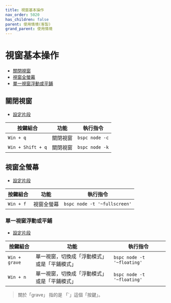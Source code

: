 ```yaml
---
title: 視窗基本操作
nav_order: 5020
has_children: false
parent: 使用情境(客製)
grand_parent: 使用情境
---
```



# 視窗基本操作

* [關閉視窗](#關閉視窗)
* [視窗全螢幕](#視窗全螢幕)
* [單一視窗浮動或平鋪](#單一視窗浮動或平鋪)


## 關閉視窗

* [設定片段](https://github.com/samwhelp/note-about-bspwm/blob/gh-pages/_demo/config/bspwm-config/main/config/bspwm/sxhkdrc#L352)

| 按鍵組合          | 功能     | 執行指令         |
| ----------------- | -------- | ---------------- |
| `Win + q`         | 關閉視窗 | `bspc node -c`  |
| `Win + Shift + q` | 關閉視窗 | `bspc node -k`  |


## 視窗全螢幕

* [設定片段](https://github.com/samwhelp/note-about-bspwm/blob/gh-pages/_demo/config/bspwm-config/main/config/bspwm/sxhkdrc#L322)

| 按鍵組合  | 功能       | 執行指令                      |
| --------- | ---------- | ----------------------------- |
| `Win + f` | 視窗全螢幕 | `bspc node -t '~fullscreen'`  |


### 單一視窗浮動或平鋪

* [設定片段](https://github.com/samwhelp/note-about-bspwm/blob/gh-pages/_demo/config/bspwm-config/main/config/bspwm/sxhkdrc)

| 按鍵組合      | 功能                                         | 執行指令                    |
| ------------- | -------------------------------------------- | --------------------------- |
| `Win + grave` | 單一視窗，切換成「浮動模式」或是「平鋪模式」 | `bspc node -t '~floating'`  |
| `Win + n`     | 單一視窗，切換成「浮動模式」或是「平鋪模式」 | `bspc node -t '~floating'`  |

> 關於「grave」 指的是 「`」這個「按鍵」。
